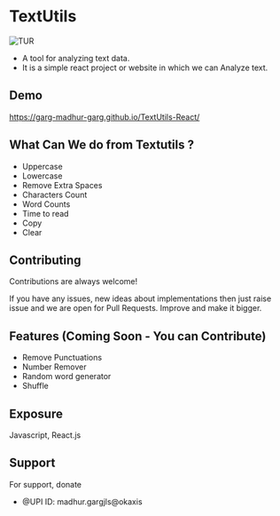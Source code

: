 
# TextUtils

![TUR](https://user-images.githubusercontent.com/72293750/140786987-02183827-7e36-49dc-b452-90af7965eb86.png)
* A tool for analyzing text data.
* It is a simple react project or website in which we can Analyze text.

## Demo

https://garg-madhur-garg.github.io/TextUtils-React/


## What Can We do from Textutils ?
* Uppercase
* Lowercase
* Remove Extra Spaces
* Characters Count
* Word Counts
* Time to read
* Copy
* Clear


## Contributing

Contributions are always welcome!

If you have any issues, new ideas about
 implementations then just raise issue and 
 we are open for Pull Requests. Improve and make it bigger.




## Features (Coming Soon - You can Contribute)

- Remove Punctuations
- Number Remover
- Random word generator
- Shuffle


##  Exposure
Javascript, React.js


## Support
For support, donate
* @UPI ID: madhur.gargjls@okaxis


